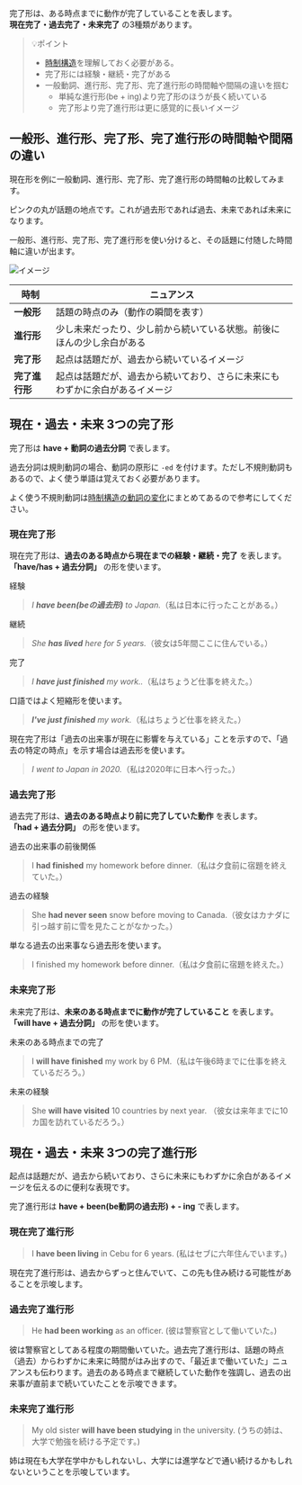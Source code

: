 完了形は、ある時点までに動作が完了していることを表します。  
**現在完了・過去完了・未来完了** の3種類があります。

> 💡ポイント
> - [時制構造](/grammar/tense-structure)を理解しておく必要がある。
> - 完了形には経験・継続・完了がある
> - 一般動詞、進行形、完了形、完了進行形の時間軸や間隔の違いを掴む
>   - 単純な進行形(be + ing)より完了形のほうが長く続いている
>   - 完了形より完了進行形は更に感覚的に長いイメージ

## 一般形、進行形、完了形、完了進行形の時間軸や間隔の違い
現在形を例に一般動詞、進行形、完了形、完了進行形の時間軸の比較してみます。

ピンクの丸が話題の地点です。これが過去形であれば過去、未来であれば未来になります。

一般形、進行形、完了形、完了進行形を使い分けると、その話題に付随した時間軸に違いが出ます。

![イメージ](/images/perfect-tense/comparison.webp)

| 時制           | ニュアンス                                                                   |
| -------------- | ---------------------------------------------------------------------------- |
| **一般形**     | 話題の時点のみ（動作の瞬間を表す）                                           |
| **進行形**     | 少し未来だったり、少し前から続いている状態。前後にほんの少し余白がある       |
| **完了形**     | 起点は話題だが、過去から続いているイメージ                                   |
| **完了進行形** | 起点は話題だが、過去から続いており、さらに未来にもわずかに余白があるイメージ |

## 現在・過去・未来 3つの完了形

完了形は **have + 動詞の過去分詞** で表します。

過去分詞は規則動詞の場合、動詞の原形に `-ed` を付けます。ただし不規則動詞もあるので、よく使う単語は覚えておく必要があります。

よく使う不規則動詞は[時制構造の動詞の変化](/grammar/tense-structure#動詞の変化)にまとめてあるので参考にしてください。

### 現在完了形
現在完了形は、**過去のある時点から現在までの経験・継続・完了** を表します。  
**「have/has + 過去分詞」** の形を使います。

経験
> _I **have been(beの過去形)** to Japan._（私は日本に行ったことがある。）

継続
> _She **has lived** here for 5 years._（彼女は5年間ここに住んでいる。）

完了
> _I **have just finished** my work.._（私はちょうど仕事を終えた。）

口語ではよく短縮形を使います。
> _**I've just finished** my work._（私はちょうど仕事を終えた。）

現在完了形は「過去の出来事が現在に影響を与えている」ことを示すので、「過去の特定の時点」を示す場合は過去形を使います。
> *I went to Japan in 2020.*（私は2020年に日本へ行った。）

### 過去完了形
過去完了形は、**過去のある時点より前に完了していた動作** を表します。  
**「had + 過去分詞」** の形を使います。

過去の出来事の前後関係
> I **had finished** my homework before dinner.（私は夕食前に宿題を終えていた。）

過去の経験
> She **had never seen** snow before moving to Canada.（彼女はカナダに引っ越す前に雪を見たことがなかった。）

単なる過去の出来事なら過去形を使います。
> I finished my homework before dinner.（私は夕食前に宿題を終えた。）

### 未来完了形
未来完了形は、**未来のある時点までに動作が完了していること** を表します。  
**「will have + 過去分詞」** の形を使います。

未来のある時点までの完了
> I **will have finished** my work by 6 PM.（私は午後6時までに仕事を終えているだろう。）

未来の経験
> She **will have visited** 10 countries by next year. （彼女は来年までに10カ国を訪れているだろう。）

## 現在・過去・未来 3つの完了進行形

起点は話題だが、過去から続いており、さらに未来にもわずかに余白があるイメージを伝えるのに便利な表現です。

完了進行形は **have + been(be動詞の過去形) + - ing** で表します。

### 現在完了進行形

> I **have been living** in Cebu for 6 years. (私はセブに六年住んでいます。)

現在完了進行形は、過去からずっと住んでいて、この先も住み続ける可能性があることを示唆します。

### 過去完了進行形

> He **had been working** as an officer. (彼は警察官として働いていた。)

彼は警察官としてある程度の期間働いていた。過去完了進行形は、話題の時点（過去）からわずかに未来に時間がはみ出すので、「最近まで働いていた」ニュアンスも伝わります。過去のある時点まで継続していた動作を強調し、過去の出来事が直前まで続いていたことを示唆できます。

### 未来完了進行形

> My old sister **will have been studying** in the university. (うちの姉は、大学で勉強を続ける予定です。)

姉は現在も大学在学中かもしれないし、大学には進学などで通い続けるかもしれないということを示唆しています。
